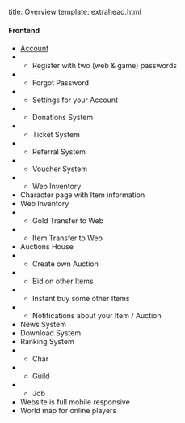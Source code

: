 title: Overview
template: extrahead.html

#### Frontend
 - <a href="/features/frontend/account/">Account</a>
 - - Register with two (web & game) passwords
 - - Forgot Password
 - - Settings for your Account
 - - Donations System
 - - Ticket System
 - - Referral System
 - - Voucher System
 - - Web Inventory
 - Character page with Item information
 - Web Inventory
 - - Gold Transfer to Web
 - - Item Transfer to Web
 - Auctions House
 - - Create own Auction
 - - Bid on other Items
 - - Instant buy some other Items
 - - Notifications about your Item / Auction
 - News System
 - Download System
 - Ranking System
 - - Char
 - - Guild
 - - Job
 - Website is full mobile responsive
 - World map for online players
